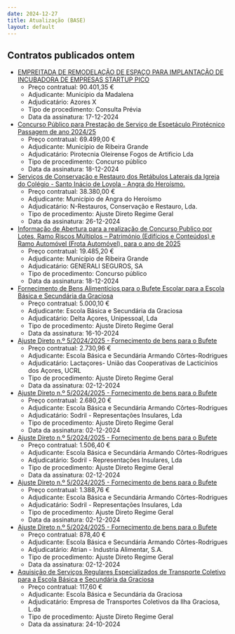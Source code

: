 ```yaml
---
date: 2024-12-27
title: Atualização (BASE)
layout: default
---
```

## Contratos publicados ontem

* [EMPREITADA DE REMODELAÇÃO DE ESPAÇO PARA IMPLANTAÇÃO DE INCUBADORA DE EMPRESAS STARTUP PICO](https://www.base.gov.pt/Base4/pt/detalhe/?type=contratos&id=11112358)
  * Preço contratual: 90.401,35 €
  * Adjudicante: Município da Madalena
  * Adjudicatário: Azores X
  * Tipo de procedimento: Consulta Prévia
  * Data da assinatura: 17-12-2024
* [Concurso Público para Prestação de Serviço de Espetáculo Pirotécnico Passagem de ano 2024/25](https://www.base.gov.pt/Base4/pt/detalhe/?type=contratos&id=11109737)
  * Preço contratual: 69.499,00 €
  * Adjudicante: Município de Ribeira Grande
  * Adjudicatário: Pirotecnia Oleirense Fogos de Artificio Lda
  * Tipo de procedimento: Concurso público
  * Data da assinatura: 18-12-2024
* [Serviços de Conservação e Restauro dos Retábulos Laterais da Igreja do Colégio - Santo Inácio de Loyola - Angra do Heroísmo.](https://www.base.gov.pt/Base4/pt/detalhe/?type=contratos&id=11110569)
  * Preço contratual: 38.380,00 €
  * Adjudicante: Município de Angra do Heroísmo
  * Adjudicatário: N-Restauros, Conservação e Restauro, Lda.
  * Tipo de procedimento: Ajuste Direto Regime Geral
  * Data da assinatura: 26-12-2024
* [Informação de Abertura para a realização de Concurso Publico por Lotes, Ramo Riscos Múltiplos – Património (Edifícios e Conteúdos) e Ramo Automóvel (Frota Automóvel), para o ano de 2025](https://www.base.gov.pt/Base4/pt/detalhe/?type=contratos&id=11109800)
  * Preço contratual: 19.485,20 €
  * Adjudicante: Município de Ribeira Grande
  * Adjudicatário: GENERALI SEGUROS, SA
  * Tipo de procedimento: Concurso público
  * Data da assinatura: 18-12-2024
* [Fornecimento de Bens Alimentícios para o Bufete Escolar para a Escola Básica e Secundária da Graciosa](https://www.base.gov.pt/Base4/pt/detalhe/?type=contratos&id=11110802)
  * Preço contratual: 5.000,10 €
  * Adjudicante: Escola Básica e Secundária da Graciosa
  * Adjudicatário: Delta Açores, Unipessoal, Lda
  * Tipo de procedimento: Ajuste Direto Regime Geral
  * Data da assinatura: 16-10-2024
* [Ajuste Direto n.º 5/2024/2025 - Fornecimento de bens para o Bufete](https://www.base.gov.pt/Base4/pt/detalhe/?type=contratos&id=11112257)
  * Preço contratual: 2.730,96 €
  * Adjudicante: Escola Básica e Secundária Armando Côrtes-Rodrigues
  * Adjudicatário: Lactaçores- União das Cooperativas de Lacticínios dos Açores, UCRL
  * Tipo de procedimento: Ajuste Direto Regime Geral
  * Data da assinatura: 02-12-2024
* [Ajuste Direto n.º 5/2024/2025 - Fornecimento de bens para o Bufete](https://www.base.gov.pt/Base4/pt/detalhe/?type=contratos&id=11111770)
  * Preço contratual: 2.680,20 €
  * Adjudicante: Escola Básica e Secundária Armando Côrtes-Rodrigues
  * Adjudicatário: Sodril - Representações Insulares, Lda
  * Tipo de procedimento: Ajuste Direto Regime Geral
  * Data da assinatura: 02-12-2024
* [Ajuste Direto n.º 5/2024/2025 - Fornecimento de bens para o Bufete](https://www.base.gov.pt/Base4/pt/detalhe/?type=contratos&id=11111751)
  * Preço contratual: 1.506,40 €
  * Adjudicante: Escola Básica e Secundária Armando Côrtes-Rodrigues
  * Adjudicatário: Sodril - Representações Insulares, Lda
  * Tipo de procedimento: Ajuste Direto Regime Geral
  * Data da assinatura: 02-12-2024
* [Ajuste Direto n.º 5/2024/2025 - Fornecimento de bens para o Bufete](https://www.base.gov.pt/Base4/pt/detalhe/?type=contratos&id=11112346)
  * Preço contratual: 1.388,76 €
  * Adjudicante: Escola Básica e Secundária Armando Côrtes-Rodrigues
  * Adjudicatário: Sodril - Representações Insulares, Lda
  * Tipo de procedimento: Ajuste Direto Regime Geral
  * Data da assinatura: 02-12-2024
* [Ajuste Direto n.º 5/2024/2025 - Fornecimento de bens para o Bufete](https://www.base.gov.pt/Base4/pt/detalhe/?type=contratos&id=11112397)
  * Preço contratual: 878,40 €
  * Adjudicante: Escola Básica e Secundária Armando Côrtes-Rodrigues
  * Adjudicatário: Atrian - Industria Alimentar, S.A.
  * Tipo de procedimento: Ajuste Direto Regime Geral
  * Data da assinatura: 02-12-2024
* [Aquisição de Serviços Regulares Especializados de Transporte Coletivo para a Escola Básica e Secundária da Graciosa](https://www.base.gov.pt/Base4/pt/detalhe/?type=contratos&id=11110948)
  * Preço contratual: 117,60 €
  * Adjudicante: Escola Básica e Secundária da Graciosa
  * Adjudicatário: Empresa de Transportes Coletivos da Ilha Graciosa, L.da
  * Tipo de procedimento: Ajuste Direto Regime Geral
  * Data da assinatura: 24-10-2024

